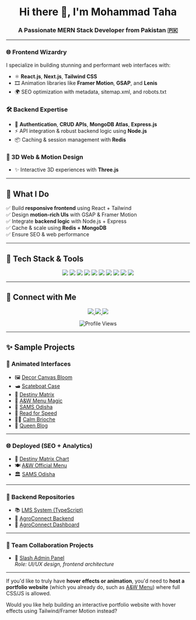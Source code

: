 <h1 align="center">Hi there 👋, I'm Mohammad Taha</h1>
<h3 align="center">A Passionate MERN Stack Developer from Pakistan 🇵🇰</h3>

---

### 🌐 Frontend Wizardry
I specialize in building stunning and performant web interfaces with:
- ⚛️ **React.js**, **Next.js**, **Tailwind CSS**
- 🎞️ Animation libraries like **Framer Motion**, **GSAP**, and **Lenis**
- 🌍 SEO optimization with metadata, sitemap.xml, and robots.txt

### 🛠️ Backend Expertise
- 🔐 **Authentication**, **CRUD APIs**, **MongoDB Atlas**, **Express.js**
- ⚡ API integration & robust backend logic using **Node.js**
- 📦 Caching & session management with **Redis**

### 🎨 3D Web & Motion Design
- ✨ Interactive 3D experiences with **Three.js**

---

## 🚀 What I Do

✅ Build **responsive frontend** using React + Tailwind  
✅ Design **motion-rich UIs** with GSAP & Framer Motion  
✅ Integrate **backend logic** with Node.js + Express  
✅ Cache & scale using **Redis + MongoDB**  
✅ Ensure SEO & web performance  

---

## 🧰 Tech Stack & Tools

<p align="center">
  <img src="https://img.shields.io/badge/-React-black?style=for-the-badge&logo=react" />
  <img src="https://img.shields.io/badge/-Next.js-black?style=for-the-badge&logo=next.js" />
  <img src="https://img.shields.io/badge/-Node.js-green?style=for-the-badge&logo=node.js" />
  <img src="https://img.shields.io/badge/-MongoDB-black?style=for-the-badge&logo=mongodb" />
  <img src="https://img.shields.io/badge/-TailwindCSS-38B2AC?style=for-the-badge&logo=tailwind-css&logoColor=white" />
  <img src="https://img.shields.io/badge/-Redux-purple?style=for-the-badge&logo=redux" />
  <img src="https://img.shields.io/badge/-Three.js-black?style=for-the-badge&logo=three.js" />
  <img src="https://img.shields.io/badge/-Firebase-yellow?style=for-the-badge&logo=firebase" />
  <img src="https://img.shields.io/badge/-Framer%20Motion-black?style=for-the-badge&logo=framer" />
  <img src="https://img.shields.io/badge/-GSAP-black?style=for-the-badge&logo=greensock" />
</p>

---

## 🔗 Connect with Me

<p align="center" id="badges">
  <a href="https://www.linkedin.com/in/sahil-ali-a86423206/" target="_blank">
    <img src="https://img.shields.io/badge/LinkedIn-blue?style=for-the-badge&logo=linkedin&logoColor=white" />
  </a>
  <a href="https://medium.com/@sahilali" target="_blank">
    <img src="https://img.shields.io/badge/Medium-black?style=for-the-badge&logo=medium&logoColor=white" />
  </a>
  <a href="https://twitter.com/SahilAl14403565" target="_blank">
    <img src="https://img.shields.io/badge/Twitter-blue?style=for-the-badge&logo=twitter&logoColor=white" />
  </a>
</p>

<p align="center">
  <img src="https://komarev.com/ghpvc/?username=sahilali8808&style=flat-square&color=blue" alt="Profile Views" />
</p>

---

## ✨ Sample Projects

### 🎨 Animated Interfaces

- 🖼️ [Decor Canvas Bloom](https://decor-canvas-bloom.vercel.app/)
- 🛥️ [Scateboat Case](https://scateboat-case.vercel.app/)
- 🔮 [Destiny Matrix](https://destinymatrix-6evspxfc2-mohammad-tahas-projects-380390a5.vercel.app/)
- 🍔 [A&W Menu Magic](https://a-and-w-menu-magic.vercel.app/)
- 🏫 [SAMS Odisha](https://sams-odisha.vercel.app/)
- 📖 [Read for Speed](https://master--readforspeed.netlify.app/)
- 🧘‍♂️ [Calm Brioche](https://calm-brioche-2cf932.netlify.app/)
- 📝 [Queen Blog](https://queen-blog.netlify.app/)

---

### 🌐 Deployed (SEO + Analytics)

- 🔮 [Destiny Matrix Chart](https://www.destinymatrixchart.pro/)
- 🍽️ [A&W Official Menu](https://www.aandwmenu.com/)
- 🏛️ [SAMS Odisha](https://www.sams-odisha.org/)

---

### 🔧 Backend Repositories

- 📚 [LMS System (TypeScript)](https://github.com/taha775/LMS-SYSTEM-TS)  
- 🌾 [AgroConnect Backend](https://github.com/taha775/AgroConnectBackend)  
- 🌿 [AgroConnect Dashboard](https://github.com/taha775/Agroconnect-Dashboard)  

---

### 🤝 Team Collaboration Projects

- 🧩 [Slash Admin Panel](https://github.com/taha775/slash_admin)  
  *Role: UI/UX design, frontend architecture*

---

If you'd like to truly have **hover effects or animation**, you'd need to **host a portfolio website** (which you already do, such as [A&W Menu](https://www.aandwmenu.com/)) where full CSS/JS is allowed.

Would you like help building an interactive portfolio website with hover effects using Tailwind/Framer Motion instead?
